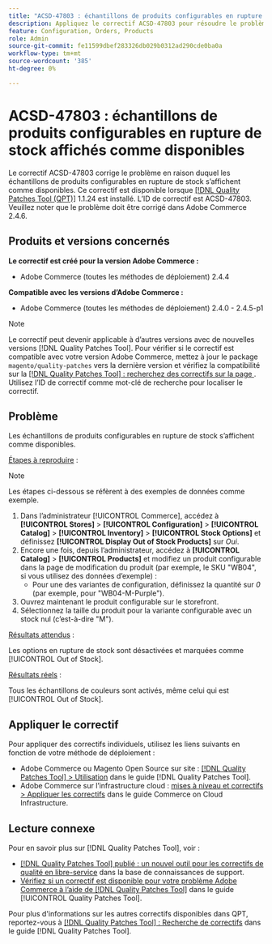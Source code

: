```yaml
---
title: "ACSD-47803 : échantillons de produits configurables en rupture de stock affichés comme disponibles"
description: Appliquez le correctif ACSD-47803 pour résoudre le problème Adobe Commerce en raison duquel des échantillons de produits configurables en rupture de stock s’affichaient comme disponibles.
feature: Configuration, Orders, Products
role: Admin
source-git-commit: fe11599dbef283326db029b0312ad290cde0ba0a
workflow-type: tm+mt
source-wordcount: '385'
ht-degree: 0%

---
```


# ACSD-47803 : échantillons de produits configurables en rupture de stock affichés comme disponibles

Le correctif ACSD-47803 corrige le problème en raison duquel les échantillons de produits configurables en rupture de stock s’affichent comme disponibles. Ce correctif est disponible lorsque [[!DNL Quality Patches Tool (QPT)]](https://experienceleague.adobe.com/en/docs/commerce-knowledge-base/kb/announcements/commerce-announcements/magento-quality-patches-released-new-tool-to-self-serve-quality-patches) 1.1.24 est installé. L’ID de correctif est ACSD-47803. Veuillez noter que le problème doit être corrigé dans Adobe Commerce 2.4.6.

## Produits et versions concernés

**Le correctif est créé pour la version Adobe Commerce :**

* Adobe Commerce (toutes les méthodes de déploiement) 2.4.4

**Compatible avec les versions d’Adobe Commerce :**

* Adobe Commerce (toutes les méthodes de déploiement) 2.4.0 - 2.4.5-p1

>[!NOTE]
>
>Le correctif peut devenir applicable à d’autres versions avec de nouvelles versions [!DNL Quality Patches Tool]. Pour vérifier si le correctif est compatible avec votre version Adobe Commerce, mettez à jour le package `magento/quality-patches` vers la dernière version et vérifiez la compatibilité sur la [[!DNL Quality Patches Tool] : recherchez des correctifs sur la page ](https://experienceleague.adobe.com/tools/commerce-quality-patches/index.html). Utilisez l’ID de correctif comme mot-clé de recherche pour localiser le correctif.

## Problème

Les échantillons de produits configurables en rupture de stock s’affichent comme disponibles.

<u>Étapes à reproduire</u> :

>[!NOTE]
>
>Les étapes ci-dessous se réfèrent à des exemples de données comme exemple.

1. Dans l’administrateur [!UICONTROL Commerce], accédez à **[!UICONTROL Stores]** > **[!UICONTROL Configuration]** > **[!UICONTROL Catalog]** > **[!UICONTROL Inventory]** > **[!UICONTROL Stock Options]** et définissez **[!UICONTROL Display Out of Stock Products]** sur *Oui*.
1. Encore une fois, depuis l’administrateur, accédez à **[!UICONTROL Catalog]** > **[!UICONTROL Products]** et modifiez un produit configurable dans la page de modification du produit (par exemple, le SKU &quot;WB04&quot;, si vous utilisez des données d’exemple) :
   * Pour une des variantes de configuration, définissez la quantité sur *0* (par exemple, pour &quot;WB04-M-Purple&quot;).
1. Ouvrez maintenant le produit configurable sur le storefront.
1. Sélectionnez la taille du produit pour la variante configurable avec un stock nul (c’est-à-dire &quot;M&quot;).

<u>Résultats attendus</u> :

Les options en rupture de stock sont désactivées et marquées comme [!UICONTROL Out of Stock].

<u>Résultats réels</u> :

Tous les échantillons de couleurs sont activés, même celui qui est [!UICONTROL Out of Stock].

## Appliquer le correctif

Pour appliquer des correctifs individuels, utilisez les liens suivants en fonction de votre méthode de déploiement :

* Adobe Commerce ou Magento Open Source sur site : [[!DNL Quality Patches Tool] > Utilisation](/help/tools/quality-patches-tool/usage.md) dans le guide [!DNL Quality Patches Tool].
* Adobe Commerce sur l’infrastructure cloud : [mises à niveau et correctifs > Appliquer les correctifs](https://experienceleague.adobe.com/docs/commerce-cloud-service/user-guide/develop/upgrade/apply-patches.html) dans le guide Commerce on Cloud Infrastructure.

## Lecture connexe

Pour en savoir plus sur [!DNL Quality Patches Tool], voir :

* [[!DNL Quality Patches Tool] publié : un nouvel outil pour les correctifs de qualité en libre-service](https://experienceleague.adobe.com/en/docs/commerce-knowledge-base/kb/announcements/commerce-announcements/magento-quality-patches-released-new-tool-to-self-serve-quality-patches) dans la base de connaissances de support.
* [Vérifiez si un correctif est disponible pour votre problème Adobe Commerce à l’aide de  [!DNL Quality Patches Tool]](/help/tools/quality-patches-tool/patches-available-in-qpt/check-patch-for-magento-issue-with-magento-quality-patches.md) dans le guide [!UICONTROL Quality Patches Tool].


Pour plus d&#39;informations sur les autres correctifs disponibles dans QPT, reportez-vous à [[!DNL Quality Patches Tool] : Recherche de correctifs](https://experienceleague.adobe.com/tools/commerce-quality-patches/index.html) dans le guide [!DNL Quality Patches Tool].
